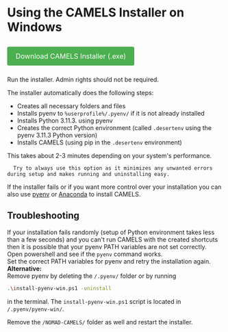 # Using the CAMELS Installer on Windows
<a href="https://raw.githubusercontent.com/A-D-Fuchs/CAMELS_installer/main/Output/NOMAD-CAMELS_installer.exe" target="_blank" rel="noopener noreferrer" style="display: inline-block; padding: 12px 20px; background-color: #4CAF50; color: white; text-align: center; text-decoration: none; font-size: 16px; border-radius: 4px; margin: 10px 0;">
    Download CAMELS Installer (.exe)
</a>

Run the installer. Admin rights should not be required. 

The installer automatically does the following steps:
- Creates all necessary folders and files
- Installs pyenv to `%userprofile%/.pyenv/` if it is not already installed
- Installs Python 3.11.3. using pyenv
- Creates the correct Python environment (called `.desertenv` using the pyenv 3.11.3 Python version)
- Installs CAMELS (using pip in the `.desertenv` environment)

This takes about 2-3 minutes depending on your system's performance.

```{note}
  Try to always use this option as it minimizes any unwanted errors during setup and makes running and uninstalling easy.
```

If the installer fails or if you want more control over your installation you can also use [pyenv](installation_custom_windows.md) or [Anaconda](installation_custom_anaconda) to install CAMELS.

## Troubleshooting
If your installation fails randomly (setup of Python environment takes less than a few seconds) and you can't run CAMELS with the created shortcuts then it is possible that your pyenv PATH variables are not set correctly. Open powershell and  see if the `pyenv` command works.\
Set the correct PATH variables for pyenv and retry the installation again.\
**Alternative:**\
Remove pyenv by deleting the `/.pyenv/` folder or by running 

```bash
.\install-pyenv-win.ps1 -uninstall
```
  in the terminal. The `install-pyenv-win.ps1` script is located in `/.pyenv/pyenv-win/`.

  Remove the `/NOMAD-CAMELS/` folder as well and restart the installer.
